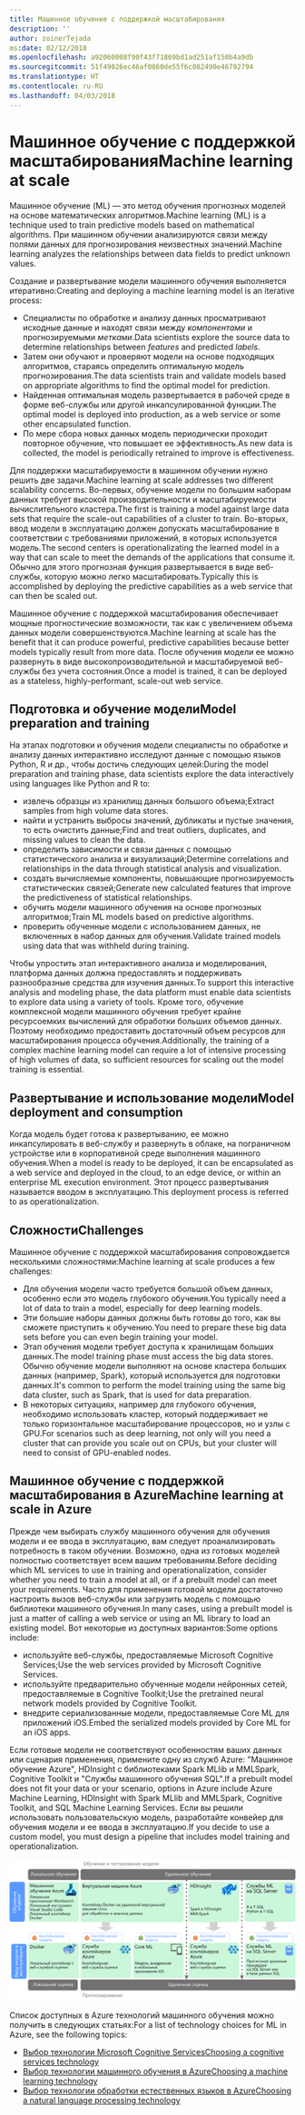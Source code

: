 ```yaml
---
title: Машинное обучение с поддержкой масштабирования
description: ''
author: zoinerTejada
ms:date: 02/12/2018
ms.openlocfilehash: a92060008f90f43f71869bd1ad251af150b4a9db
ms.sourcegitcommit: 51f49026ec46af0860de55f6c082490e46792794
ms.translationtype: HT
ms.contentlocale: ru-RU
ms.lasthandoff: 04/03/2018
---
```

# <a name="machine-learning-at-scale"></a><span data-ttu-id="8415b-102">Машинное обучение с поддержкой масштабирования</span><span class="sxs-lookup"><span data-stu-id="8415b-102">Machine learning at scale</span></span>

<span data-ttu-id="8415b-103">Машинное обучение (ML) — это метод обучения прогнозных моделей на основе математических алгоритмов.</span><span class="sxs-lookup"><span data-stu-id="8415b-103">Machine learning (ML) is a technique used to train predictive models based on mathematical algorithms.</span></span> <span data-ttu-id="8415b-104">При машинном обучении анализируются связи между полями данных для прогнозирования неизвестных значений.</span><span class="sxs-lookup"><span data-stu-id="8415b-104">Machine learning analyzes the relationships between data fields to predict unknown values.</span></span>

<span data-ttu-id="8415b-105">Создание и развертывание модели машинного обучения выполняется итеративно:</span><span class="sxs-lookup"><span data-stu-id="8415b-105">Creating and deploying a machine learning model is an iterative process:</span></span>

* <span data-ttu-id="8415b-106">Специалисты по обработке и анализу данных просматривают исходные данные и находят связи между *компонентами* и прогнозируемыми *метками*.</span><span class="sxs-lookup"><span data-stu-id="8415b-106">Data scientists explore the source data to determine relationships between *features* and predicted *labels*.</span></span>
* <span data-ttu-id="8415b-107">Затем они обучают и проверяют модели на основе подходящих алгоритмов, стараясь определить оптимальную модель прогнозирования.</span><span class="sxs-lookup"><span data-stu-id="8415b-107">The data scientists train and validate models based on appropriate algorithms to find the optimal model for prediction.</span></span>
* <span data-ttu-id="8415b-108">Найденная оптимальная модель развертывается в рабочей среде в форме веб-службы или другой инкапсулированной функции.</span><span class="sxs-lookup"><span data-stu-id="8415b-108">The optimal model is deployed into production, as a web service or some other encapsulated function.</span></span>
* <span data-ttu-id="8415b-109">По мере сбора новых данных модель периодически проходит повторное обучение, что повышает ее эффективность.</span><span class="sxs-lookup"><span data-stu-id="8415b-109">As new data is collected, the model is periodically retrained to improve is effectiveness.</span></span>

<span data-ttu-id="8415b-110">Для поддержки масштабируемости в машинном обучении нужно решить две задачи.</span><span class="sxs-lookup"><span data-stu-id="8415b-110">Machine learning at scale addresses two different scalability concerns.</span></span> <span data-ttu-id="8415b-111">Во-первых, обучение модели по большим наборам данных требует высокой производительности и масштабируемости вычислительного кластера.</span><span class="sxs-lookup"><span data-stu-id="8415b-111">The first is training a model against large data sets that require the scale-out capabilities of a cluster to train.</span></span> <span data-ttu-id="8415b-112">Во-вторых, ввод модели в эксплуатацию должен допускать масштабирование в соответствии с требованиями приложений, в которых используется модель.</span><span class="sxs-lookup"><span data-stu-id="8415b-112">The second centers is operationalizating the learned model in a way that can scale to meet the demands of the applications that consume it.</span></span> <span data-ttu-id="8415b-113">Обычно для этого прогнозная функция развертывается в виде веб-службы, которую можно легко масштабировать.</span><span class="sxs-lookup"><span data-stu-id="8415b-113">Typically this is accomplished by deploying the predictive capabilities as a web service that can then be scaled out.</span></span>

<span data-ttu-id="8415b-114">Машинное обучение с поддержкой масштабирования обеспечивает мощные прогностические возможности, так как с увеличением объема данных модели совершенствуются.</span><span class="sxs-lookup"><span data-stu-id="8415b-114">Machine learning at scale has the benefit that it can produce powerful, predictive capabilities because better models typically result from more data.</span></span> <span data-ttu-id="8415b-115">После обучения модели ее можно развернуть в виде высокопроизводительной и масштабируемой веб-службы без учета состояния.</span><span class="sxs-lookup"><span data-stu-id="8415b-115">Once a model is trained, it can be deployed as a stateless, highly-performant, scale-out web service.</span></span> 

## <a name="model-preparation-and-training"></a><span data-ttu-id="8415b-116">Подготовка и обучение модели</span><span class="sxs-lookup"><span data-stu-id="8415b-116">Model preparation and training</span></span>

<span data-ttu-id="8415b-117">На этапах подготовки и обучения модели специалисты по обработке и анализу данных интерактивно исследуют данные с помощью языков Python, R и др., чтобы достичь следующих целей:</span><span class="sxs-lookup"><span data-stu-id="8415b-117">During the model preparation and training phase, data scientists explore the data interactively using languages like Python and R to:</span></span>

* <span data-ttu-id="8415b-118">извлечь образцы из хранилищ данных большого объема;</span><span class="sxs-lookup"><span data-stu-id="8415b-118">Extract samples from high volume data stores.</span></span>
* <span data-ttu-id="8415b-119">найти и устранить выбросы значений, дубликаты и пустые значения, то есть очистить данные;</span><span class="sxs-lookup"><span data-stu-id="8415b-119">Find and treat outliers, duplicates, and missing values to clean the data.</span></span>
* <span data-ttu-id="8415b-120">определить зависимости и связи данных с помощью статистического анализа и визуализаций;</span><span class="sxs-lookup"><span data-stu-id="8415b-120">Determine correlations and relationships in the data through statistical analysis and visualization.</span></span>
* <span data-ttu-id="8415b-121">создать вычисляемые компоненты, повышающие прогнозируемость статистических связей;</span><span class="sxs-lookup"><span data-stu-id="8415b-121">Generate new calculated features that improve the predictiveness of statistical relationships.</span></span>
* <span data-ttu-id="8415b-122">обучить модели машинного обучения на основе прогнозных алгоритмов;</span><span class="sxs-lookup"><span data-stu-id="8415b-122">Train ML models based on predictive algorithms.</span></span>
* <span data-ttu-id="8415b-123">проверить обученные модели с использованием данных, не включенных в набор данных для обучения.</span><span class="sxs-lookup"><span data-stu-id="8415b-123">Validate trained models using data that was withheld during training.</span></span>

<span data-ttu-id="8415b-124">Чтобы упростить этап интерактивного анализа и моделирования, платформа данных должна предоставлять и поддерживать разнообразные средства для изучения данных.</span><span class="sxs-lookup"><span data-stu-id="8415b-124">To support this interactive analysis and modeling phase, the data platform must enable data scientists to explore data using a variety of tools.</span></span> <span data-ttu-id="8415b-125">Кроме того, обучение комплексной модели машинного обучения требует крайне ресурсоемких вычислений для обработки больших объемов данных. Поэтому необходимо предоставить достаточный объем ресурсов для масштабирования процесса обучения.</span><span class="sxs-lookup"><span data-stu-id="8415b-125">Additionally, the training of a complex machine learning model can require a lot of intensive processing of high volumes of data, so sufficient resources for scaling out the model training is essential.</span></span>

## <a name="model-deployment-and-consumption"></a><span data-ttu-id="8415b-126">Развертывание и использование модели</span><span class="sxs-lookup"><span data-stu-id="8415b-126">Model deployment and consumption</span></span>

<span data-ttu-id="8415b-127">Когда модель будет готова к развертыванию, ее можно инкапсулировать в веб-службу и развернуть в облаке, на пограничном устройстве или в корпоративной среде выполнения машинного обучения.</span><span class="sxs-lookup"><span data-stu-id="8415b-127">When a model is ready to be deployed, it can be encapsulated as a web service and deployed in the cloud, to an edge device, or within an enterprise ML execution environment.</span></span> <span data-ttu-id="8415b-128">Этот процесс развертывания называется вводом в эксплуатацию.</span><span class="sxs-lookup"><span data-stu-id="8415b-128">This deployment process is referred to as operationalization.</span></span>

## <a name="challenges"></a><span data-ttu-id="8415b-129">Сложности</span><span class="sxs-lookup"><span data-stu-id="8415b-129">Challenges</span></span>

<span data-ttu-id="8415b-130">Машинное обучение с поддержкой масштабирования сопровождается несколькими сложностями:</span><span class="sxs-lookup"><span data-stu-id="8415b-130">Machine learning at scale produces a few challenges:</span></span>

- <span data-ttu-id="8415b-131">Для обучения модели часто требуется большой объем данных, особенно если это модель глубокого обучения.</span><span class="sxs-lookup"><span data-stu-id="8415b-131">You typically need a lot of data to train a model, especially for deep learning models.</span></span>
- <span data-ttu-id="8415b-132">Эти большие наборы данных должны быть готовы до того, как вы сможете приступить к обучению.</span><span class="sxs-lookup"><span data-stu-id="8415b-132">You need to prepare these big data sets before you can even begin training your model.</span></span>
- <span data-ttu-id="8415b-133">Этап обучения модели требует доступа к хранилищам больших данных.</span><span class="sxs-lookup"><span data-stu-id="8415b-133">The model training phase must access the big data stores.</span></span> <span data-ttu-id="8415b-134">Обычно обучение модели выполняют на основе кластера больших данных (например, Spark), который используется для подготовки данных.</span><span class="sxs-lookup"><span data-stu-id="8415b-134">It's common to perform the model training using the same big data cluster, such as Spark, that is used for data preparation.</span></span> 
- <span data-ttu-id="8415b-135">В некоторых ситуациях, например для глубокого обучения, необходимо использовать кластер, который поддерживает не только горизонтальное масштабирование процессоров, но и узлы с GPU.</span><span class="sxs-lookup"><span data-stu-id="8415b-135">For scenarios such as deep learning, not only will you need a cluster that can provide you scale out on CPUs, but your cluster will need to consist of GPU-enabled nodes.</span></span>

## <a name="machine-learning-at-scale-in-azure"></a><span data-ttu-id="8415b-136">Машинное обучение с поддержкой масштабирования в Azure</span><span class="sxs-lookup"><span data-stu-id="8415b-136">Machine learning at scale in Azure</span></span>

<span data-ttu-id="8415b-137">Прежде чем выбирать службу машинного обучения для обучения модели и ее ввода в эксплуатацию, вам следует проанализировать потребность в таком обучении. Возможно, одна из готовых моделей полностью соответствует всем вашим требованиям.</span><span class="sxs-lookup"><span data-stu-id="8415b-137">Before deciding which ML services to use in training and operationalization, consider whether you need to train a model at all, or if a prebuilt model can meet your requirements.</span></span> <span data-ttu-id="8415b-138">Часто для применения готовой модели достаточно настроить вызов веб-службы или загрузить модель с помощью библиотеки машинного обучения.</span><span class="sxs-lookup"><span data-stu-id="8415b-138">In many cases, using a prebuilt model is just a matter of calling a web service or using an ML library to load an existing model.</span></span> <span data-ttu-id="8415b-139">Вот некоторые из доступных вариантов:</span><span class="sxs-lookup"><span data-stu-id="8415b-139">Some options include:</span></span> 

- <span data-ttu-id="8415b-140">используйте веб-службы, предоставляемые Microsoft Cognitive Services;</span><span class="sxs-lookup"><span data-stu-id="8415b-140">Use the web services provided by Microsoft Cognitive Services.</span></span>
- <span data-ttu-id="8415b-141">используйте предварительно обученные модели нейронных сетей, предоставляемые в Cognitive Toolkit;</span><span class="sxs-lookup"><span data-stu-id="8415b-141">Use the pretrained neural network models provided by Cognitive Toolkit.</span></span>
- <span data-ttu-id="8415b-142">внедрите сериализованные модели, предоставляемые Core ML для приложений iOS.</span><span class="sxs-lookup"><span data-stu-id="8415b-142">Embed the serialized models provided by Core ML for an iOS apps.</span></span> 

<span data-ttu-id="8415b-143">Если готовые модели не соответствуют особенностям ваших данных или сценария применения, примените одну из служб Azure: "Машинное обучение Azure", HDInsight с библиотеками Spark MLlib и MMLSpark, Cognitive Toolkit и "Службы машинного обучения SQL".</span><span class="sxs-lookup"><span data-stu-id="8415b-143">If a prebuilt model does not fit your data or your scenario, options in Azure include Azure Machine Learning, HDInsight with Spark MLlib and MMLSpark, Cognitive Toolkit, and SQL Machine Learning Services.</span></span> <span data-ttu-id="8415b-144">Если вы решили использовать пользовательскую модель, разработайте конвейер для обучения модели и ее ввода в эксплуатацию.</span><span class="sxs-lookup"><span data-stu-id="8415b-144">If you decide to use a custom model, you must design a pipeline that includes model training and operationalization.</span></span> 

![Параметры модели в Azure](./images/machine-learning-model-training-and-deployment.png)

<span data-ttu-id="8415b-146">Список доступных в Azure технологий машинного обучения можно получить в следующих статьях:</span><span class="sxs-lookup"><span data-stu-id="8415b-146">For a list of technology choices for ML in Azure, see the following topics:</span></span>

- [<span data-ttu-id="8415b-147">Выбор технологии Microsoft Cognitive Services</span><span class="sxs-lookup"><span data-stu-id="8415b-147">Choosing a cognitive services technology</span></span>](../technology-choices/cognitive-services.md)
- [<span data-ttu-id="8415b-148">Выбор технологии машинного обучения в Azure</span><span class="sxs-lookup"><span data-stu-id="8415b-148">Choosing a machine learning technology</span></span>](../technology-choices/data-science-and-machine-learning.md)
- [<span data-ttu-id="8415b-149">Выбор технологии обработки естественных языков в Azure</span><span class="sxs-lookup"><span data-stu-id="8415b-149">Choosing a natural language processing technology</span></span>](../technology-choices/natural-language-processing.md)
